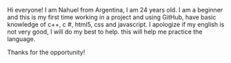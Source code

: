 Hi everyone! I am Nahuel from Argentina, I am 24 years old. 
I am a beginner and this is my first time working in a project and using GitHub, have basic knowledge of c++, c #, html5, css and javascript.
I apologize if my english is not very good, I will do my best to help.
this will help me practice the language.

Thanks for the opportunity!
